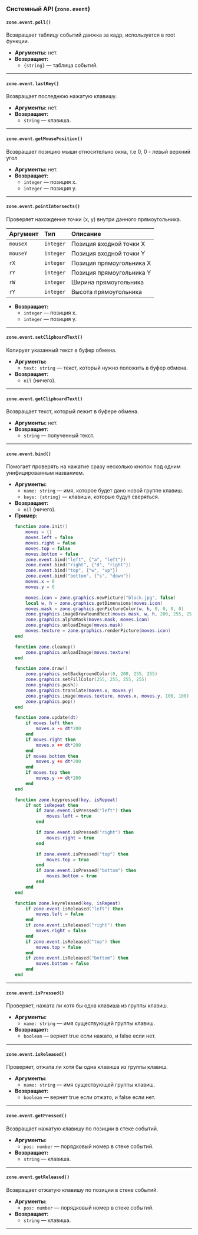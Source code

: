 ### Системный API (`zone.event`)

#### `zone.event.poll()`

Возвращает таблицу событий движка за кадр, используется в root функции.

-   **Аргументы:** нет.
-   **Возвращает:**
    -   `{string}` — таблица событий.

---

#### `zone.event.lastKey()`

Возвращает последнюю нажатую клавишу.

-   **Аргументы:** нет.
-   **Возвращает:**
    -   `string` — клавиша.

---

#### `zone.event.getMousePosition()`

Возвращает позицию мыши относительно окна, т.е 0, 0 - левый верхний угол

-   **Аргументы:** нет.
-   **Возвращает:**
    -   `integer` — позиция x.
    -   `integer` — позиция y.

---

#### `zone.event.pointIntersects()`

Проверяет нахождение точки (x, y) внутри данного прямоугольника.

| Аргумент | Тип                               | Описание                                                                                                                              |
| :------- | :-------------------------------- | :------------------------------------------------------------------------------------------------------------------------------------ |
| `mouseX` | `integer`                         | Позиция входной точки X                                                                                                               |
| `mouseY` | `integer`                         | Позиция входной точки Y                                                                                                               |
| `rX`     | `integer`                         | Позиция прямоугольника X                                                                                                              |
| `rY`     | `integer`                         | Позиция прямоугольника Y                                                                                                              |
| `rW`     | `integer`                         | Ширина прямоугольника                                                                                                                 |
| `rY`     | `integer`                         | Высота прямоугольника                                                                                                                 |


-   **Возвращает:**
    -   `integer` — позиция x.
    -   `integer` — позиция y.

---

#### `zone.event.setClipboardText()`

Копирует указанный текст в буфер обмена.

-   **Аргументы:**
    -   `text: string` — текст, который нужно положить в буфер обмена.
-   **Возвращает:**
    -   `nil` (ничего).

---

#### `zone.event.getClipboardText()`

Возвращает текст, который лежит в буфере обмена.

-   **Аргументы:** нет.
-   **Возвращает:**
    -   `string` — полученный текст.

---

#### `zone.event.bind()`

Помогает проверять на нажатие сразу несколько кнопок под одним унифицированным названием.

-   **Аргументы:**
    -   `name: string` — имя, которое будет дано новой группе клавиш.
    -   `keys: {string}` — клавиши, которые будут сверяться.
-   **Возвращает:**
    -   `nil` (ничего).
-   **Пример:**
    ```lua
    function zone.init()
        moves = {}
        moves.left = false
        moves.right = false
        moves.top = false
        moves.bottom = false
        zone.event.bind("left", {"a", "left"})
        zone.event.bind("right", {"d", "right"})
        zone.event.bind("top", {"w", "up"})
        zone.event.bind("bottom", {"s", "down"})
        moves.x = 0
        moves.y = 0

        moves.icon = zone.graphics.newPicture("block.jpg", false)
        local w, h = zone.graphics.getDimensions(moves.icon)
        moves.mask = zone.graphics.genPictureColor(w, h, 0, 0, 0, 0)
        zone.graphics.imageDrawRoundRect(moves.mask, w, h, 200, 255, 255, 255, 255)
        zone.graphics.alphaMask(moves.mask, moves.icon)
        zone.graphics.unloadImage(moves.mask)
        moves.texture = zone.graphics.renderPicture(moves.icon)
    end

    function zone.cleanup()
        zone.graphics.unloadImage(moves.texture)
    end

    function zone.draw()
        zone.graphics.setBackgroundColor(0, 200, 255, 255)
        zone.graphics.setFillColor(255, 255, 255, 255)
        zone.graphics.push()
        zone.graphics.translate(moves.x, moves.y)
        zone.graphics.image(moves.texture, moves.x, moves.y, 100, 100)
        zone.graphics.pop()
    end

    function zone.update(dt)
        if moves.left then
            moves.x -= dt*200
        end
        if moves.right then
            moves.x += dt*200
        end
        if moves.bottom then
            moves.y += dt*200
        end
        if moves.top then
            moves.y -= dt*200
        end
    end

    function zone.keypressed(key, isRepeat)
        if not isRepeat then
            if zone.event.isPressed("left") then
                moves.left = true
            end

            if zone.event.isPressed("right") then
                moves.right = true
            end

            if zone.event.isPressed("top") then
                moves.top = true
            end
            if zone.event.isPressed("bottom") then
                moves.bottom = true
            end
        end
    end

    function zone.keyreleased(key, isRepeat)
        if zone.event.isReleased("left") then
            moves.left = false
        end
        if zone.event.isReleased("right") then
            moves.right = false
        end
        if zone.event.isReleased("top") then
            moves.top = false
        end
        if zone.event.isReleased("bottom") then
            moves.bottom = false
        end
    end
    ```
---

#### `zone.event.isPressed()`

Проверяет, нажата ли хотя бы одна клавиша из группы клавиш.

-   **Аргументы:**
    -   `name: string` — имя существующей группы клавиш.
-   **Возвращает:**
    -   `boolean` — вернет true если нажато, и false если нет.

---

#### `zone.event.isReleased()`

Проверяет, отжата ли хотя бы одна клавиша из группы клавиш.

-   **Аргументы:**
    -   `name: string` — имя существующей группы клавиш.
-   **Возвращает:**
    -   `boolean` — вернет true если отжато, и false если нет.

---

#### `zone.event.getPressed()`

Возвращает нажатую клавишу по позиции в стеке событий.

-   **Аргументы:**
    -   `pos: number` — порядковый номер в стеке событий.
-   **Возвращает:**
    -   `string` — клавиша.

---

#### `zone.event.getReleased()`

Возвращает отжатую клавишу по позиции в стеке событий.

-   **Аргументы:**
    -   `pos: number` — порядковый номер в стеке событий.
-   **Возвращает:**
    -   `string` — клавиша.

---
